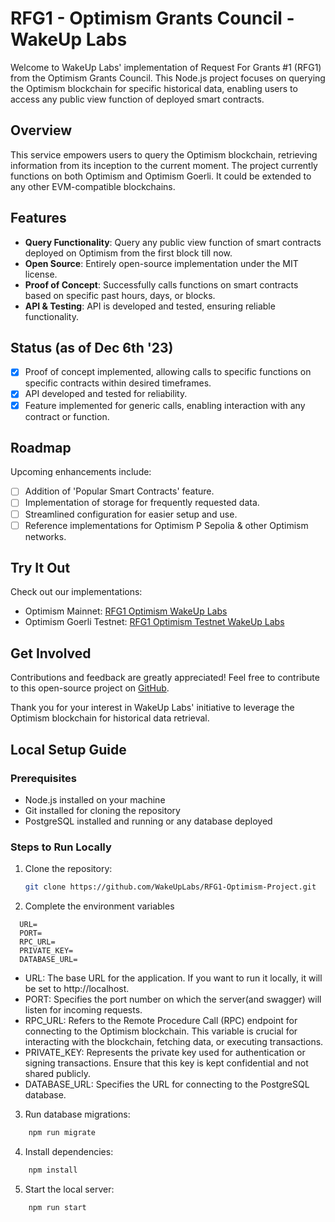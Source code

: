 # RFG1 - Optimism Grants Council - WakeUp Labs

Welcome to WakeUp Labs' implementation of Request For Grants #1 (RFG1) from the Optimism Grants Council. This Node.js project focuses on querying the Optimism blockchain for specific historical data, enabling users to access any public view function of deployed smart contracts.

## Overview
This service empowers users to query the Optimism blockchain, retrieving information from its inception to the current moment. The project currently functions on both Optimism and Optimism Goerli. It could be extended to any other EVM-compatible blockchains.

## Features
- **Query Functionality**: Query any public view function of smart contracts deployed on Optimism from the first block till now.
- **Open Source**: Entirely open-source implementation under the MIT license.
- **Proof of Concept**: Successfully calls functions on smart contracts based on specific past hours, days, or blocks.
- **API & Testing**: API is developed and tested, ensuring reliable functionality.
  
## Status (as of Dec 6th '23)
- [x] Proof of concept implemented, allowing calls to specific functions on specific contracts within desired timeframes.
- [x] API developed and tested for reliability.
- [x] Feature implemented for generic calls, enabling interaction with any contract or function.
  
## Roadmap
Upcoming enhancements include:
- [ ] Addition of 'Popular Smart Contracts' feature.
- [ ] Implementation of storage for frequently requested data.
- [ ] Streamlined configuration for easier setup and use.
- [ ] Reference implementations for Optimism P Sepolia & other Optimism networks.

## Try It Out
Check out our implementations:
- Optimism Mainnet: [RFG1 Optimism WakeUp Labs](https://rfg1-optimism.wakeuplabs.link)
- Optimism Goerli Testnet: [RFG1 Optimism Testnet WakeUp Labs](https://rfg1-optimism-testnet.wakeuplabs.link/)

## Get Involved
Contributions and feedback are greatly appreciated! Feel free to contribute to this open-source project on [GitHub](https://github.com/WakeUpLabs/RFG1-Optimism-Project).

Thank you for your interest in WakeUp Labs' initiative to leverage the Optimism blockchain for historical data retrieval.

## Local Setup Guide

### Prerequisites
- Node.js installed on your machine
- Git installed for cloning the repository
- PostgreSQL installed and running or any database deployed


### Steps to Run Locally
1. Clone the repository:
   ```bash
   git clone https://github.com/WakeUpLabs/RFG1-Optimism-Project.git
2. Complete the environment variables

```
  URL=
  PORT=
  RPC_URL=
  PRIVATE_KEY=
  DATABASE_URL=
```

- URL: The base URL for the application. If you want to run it locally, it will be set to http://localhost.
- PORT: Specifies the port number on which the server(and swagger) will listen for incoming requests.
- RPC_URL: Refers to the Remote Procedure Call (RPC) endpoint for connecting to the Optimism blockchain. This variable is crucial for interacting with the blockchain, fetching data, or executing transactions.
- PRIVATE_KEY: Represents the private key used for authentication or signing transactions. Ensure that this key is kept confidential and not shared publicly.
- DATABASE_URL: Specifies the URL for connecting to the PostgreSQL database.

3. Run database migrations:

```bash
    npm run migrate
```
4. Install dependencies:

```bash
    npm install
``` 

5. Start the local server:

```bash
    npm run start
``` 
